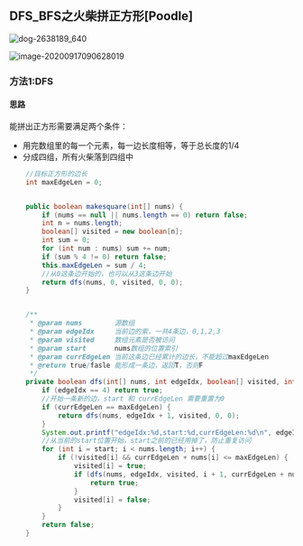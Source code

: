 ## DFS_BFS之火柴拼正方形[Poodle]

![dog-2638189_640](D:\Dev\SrcCode\geek-algorithm-leetcode\src\main\leetcode_manuscripts\dfs_bfs\un-classify\Untitled.assets\dog-2638189_640.jpg)

![image-20200917090628019](D:\Dev\SrcCode\geek-algorithm-leetcode\src\main\leetcode_manuscripts\dfs_bfs\un-classify\Untitled.assets\image-20200917090628019.png)

### 方法1:DFS

#### 思路

能拼出正方形需要满足两个条件：

- 用完数组里的每一个元素，每一边长度相等，等于总长度的1/4
- 分成四组，所有火柴落到四组中

```java
    //目标正方形的边长
    int maxEdgeLen = 0;


    public boolean makesquare(int[] nums) {
        if (nums == null || nums.length == 0) return false;
        int n = nums.length;
        boolean[] visited = new boolean[n];
        int sum = 0;
        for (int num : nums) sum += num;
        if (sum % 4 != 0) return false;
        this.maxEdgeLen = sum / 4;
        //从0这条边开始的，也可以从3这条边开始
        return dfs(nums, 0, visited, 0, 0);
    }


    /**
     * @param nums        源数组
     * @param edgeIdx     当前边的索，一共4条边，0,1,2,3 
     * @param visited     数组元素是否被访问
     * @param start       nums数组的位置索引
     * @param currEdgeLen 当前这条边已经累计的边长，不能超过maxEdgeLen
     * @return true/fasle 能形成一条边，返回T，否则F
     */
    private boolean dfs(int[] nums, int edgeIdx, boolean[] visited, int start, int currEdgeLen) {
        if (edgeIdx == 4) return true;
        //开始一条新的边，start 和 currEdgeLen 需要重置为0
        if (currEdgeLen == maxEdgeLen) {
            return dfs(nums, edgeIdx + 1, visited, 0, 0);
        }
        System.out.printf("edgeIdx:%d,start:%d,currEdgeLen:%d\n", edgeIdx, start, currEdgeLen);
        //从当前的start位置开始，start之前的已经用掉了，防止重复访问
        for (int i = start; i < nums.length; i++) {
            if (!visited[i] && currEdgeLen + nums[i] <= maxEdgeLen) {
                visited[i] = true;
                if (dfs(nums, edgeIdx, visited, i + 1, currEdgeLen + nums[i])) {
                    return true;
                }
                visited[i] = false;
            }
        }
        return false;
    }
```



